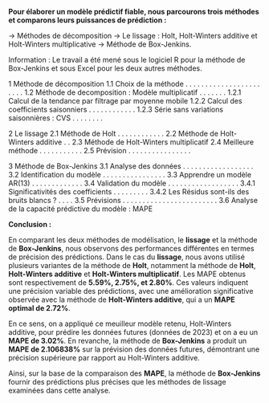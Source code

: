    **Pour élaborer un modèle prédictif fiable, nous parcourons trois méthodes et comparons leurs puissances de prédiction :**

→ Méthodes de décomposition
→ Le lissage : Holt, Holt-Winters additive et Holt-Winters multiplicative
→ Méthode de Box-Jenkins.

Information : Le travail a été mené sous le logiciel R pour la méthode de Box-Jenkins et sous
Excel pour les deux autres méthodes.

1 Méthode de décomposition
      1.1 Choix de la méthode . . . . . . . . . . . . . . . . . . . . . . .
      1.2 Méthode de decomposition : Modèle multiplicatif . . . . . . .
      1.2.1 Calcul de la tendance par filtrage par moyenne mobile
      1.2.2 Calcul des coefficients saisonniers . . . . . . . . . . . .
      1.2.3 Série sans variations saisonnières : CVS . . . . . . . .
      
2 Le lissage
      2.1 Méthode de Holt . . . . . . . . . . . .
      2.2 Méthode de Holt-Winters additive . .
      2.3 Méthode de Holt-Winters multiplicatif
      2.4 Meilleure méthode . . . . . . . . . . .
      2.5 Prévision . . . . . . . . . . . . . . . .

3 Méthode de Box-Jenkins
      3.1 Analyse des données . . . . . . . . . . . . . . . . . .
      3.2 Identification du modèle . . . . . . . . . . . . . . . .
      3.3 Apprendre un modèle AR(13) . . . . . . . . . . . . .
      3.4 Validation du modèle . . . . . . . . . . . . . . . . . .
      3.4.1 Significativités des coefficients . . . . . . . . .
      3.4.2 Les Résidus sont-ils des bruits blancs ? . . . .
      3.5 Prévisions . . . . . . . . . . . . . . . . . . . . . . . .
      3.6 Analyse de la capacité prédictive du modèle : MAPE


  **Conclusion :**
                          
En comparant les deux méthodes de modélisation, le **lissage** et la méthode de **Box-Jenkins**, nous observons des performances différentes en termes de précision des prédictions.
Dans le cas du **lissage**, nous avons utilisé plusieurs variantes de la méthode de **Holt**, notamment la méthode de **Holt**, **Holt-Winters additive** et **Holt-Winters multiplicatif**. Les MAPE obtenus
sont respectivement de **5.59%, 2.75%, et 2.80%**. Ces valeurs indiquent une précision variable des prédictions, avec une amélioration significative observée avec la méthode de **Holt-Winters additive**,
qui a un **MAPE optimal de 2.72%**.

En ce sens, on a appliqué ce meuilleur modèle retenu, Holt-Winters additive, pour prédire les données futures (données de 2023) et on a eu un **MAPE de 3.02%**. En revanche, la méthode
de **Box-Jenkins** a produit un **MAPE de 2.106838%** sur la prévision des données futures, démontrant une précision supérieure par rapport au Holt-Winters additive.

Ainsi, sur la base de la comparaison des **MAPE**, la méthode de **Box-Jenkins** fournir des prédictions plus précises que les méthodes de lissage examinées dans cette analyse.

